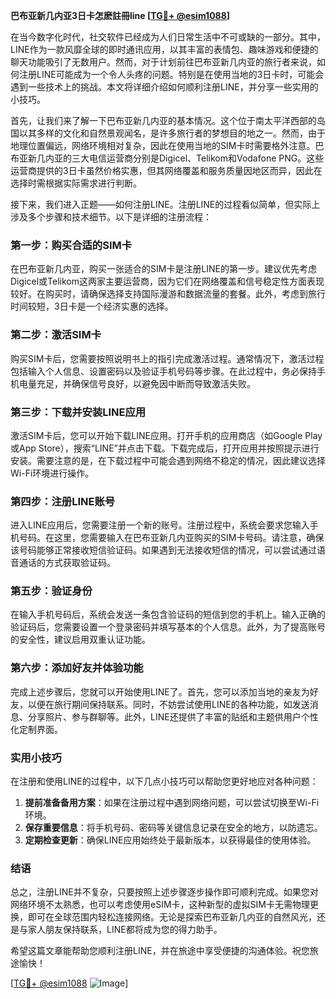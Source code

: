 **巴布亚新几内亚3日卡怎麽註冊line [[TG💪+ @esim1088](https://t.me/s/esim1088)]**

在当今数字化时代，社交软件已经成为人们日常生活中不可或缺的一部分。其中，LINE作为一款风靡全球的即时通讯应用，以其丰富的表情包、趣味游戏和便捷的聊天功能吸引了无数用户。然而，对于计划前往巴布亚新几内亚的旅行者来说，如何注册LINE可能成为一个令人头疼的问题。特别是在使用当地的3日卡时，可能会遇到一些技术上的挑战。本文将详细介绍如何顺利注册LINE，并分享一些实用的小技巧。

首先，让我们来了解一下巴布亚新几内亚的基本情况。这个位于南太平洋西部的岛国以其多样的文化和自然景观闻名，是许多旅行者的梦想目的地之一。然而，由于地理位置偏远，网络环境相对复杂，因此在使用当地的SIM卡时需要格外注意。巴布亚新几内亚的三大电信运营商分别是Digicel、Telikom和Vodafone PNG。这些运营商提供的3日卡虽然价格实惠，但其网络覆盖和服务质量因地区而异，因此在选择时需根据实际需求进行判断。

接下来，我们进入正题——如何注册LINE。注册LINE的过程看似简单，但实际上涉及多个步骤和技术细节。以下是详细的注册流程：

### **第一步：购买合适的SIM卡**
在巴布亚新几内亚，购买一张适合的SIM卡是注册LINE的第一步。建议优先考虑Digicel或Telikom这两家主要运营商，因为它们在网络覆盖和信号稳定性方面表现较好。在购买时，请确保选择支持国际漫游和数据流量的套餐。此外，考虑到旅行时间较短，3日卡是一个经济实惠的选择。

### **第二步：激活SIM卡**
购买SIM卡后，您需要按照说明书上的指引完成激活过程。通常情况下，激活过程包括输入个人信息、设置密码以及验证手机号码等步骤。在此过程中，务必保持手机电量充足，并确保信号良好，以避免因中断而导致激活失败。

### **第三步：下载并安装LINE应用**
激活SIM卡后，您可以开始下载LINE应用。打开手机的应用商店（如Google Play或App Store），搜索“LINE”并点击下载。下载完成后，打开应用并按照提示进行安装。需要注意的是，在下载过程中可能会遇到网络不稳定的情况，因此建议选择Wi-Fi环境进行操作。

### **第四步：注册LINE账号**
进入LINE应用后，您需要注册一个新的账号。注册过程中，系统会要求您输入手机号码。在这里，您需要输入在巴布亚新几内亚购买的SIM卡号码。请注意，确保该号码能够正常接收短信验证码。如果遇到无法接收短信的情况，可以尝试通过语音通话的方式获取验证码。

### **第五步：验证身份**
在输入手机号码后，系统会发送一条包含验证码的短信到您的手机上。输入正确的验证码后，您需要设置一个登录密码并填写基本的个人信息。此外，为了提高账号的安全性，建议启用双重认证功能。

### **第六步：添加好友并体验功能**
完成上述步骤后，您就可以开始使用LINE了。首先，您可以添加当地的亲友为好友，以便在旅行期间保持联系。同时，不妨尝试使用LINE的各种功能，如发送消息、分享照片、参与群聊等。此外，LINE还提供了丰富的贴纸和主题供用户个性化定制界面。

### **实用小技巧**
在注册和使用LINE的过程中，以下几点小技巧可以帮助您更好地应对各种问题：
1. **提前准备备用方案**：如果在注册过程中遇到网络问题，可以尝试切换至Wi-Fi环境。
2. **保存重要信息**：将手机号码、密码等关键信息记录在安全的地方，以防遗忘。
3. **定期检查更新**：确保LINE应用始终处于最新版本，以获得最佳的使用体验。

### **结语**
总之，注册LINE并不复杂，只要按照上述步骤逐步操作即可顺利完成。如果您对网络环境不太熟悉，也可以考虑使用eSIM卡，这种新型的虚拟SIM卡无需物理更换，即可在全球范围内轻松连接网络。无论是探索巴布亚新几内亚的自然风光，还是与家人朋友保持联系，LINE都将成为您的得力助手。

希望这篇文章能帮助您顺利注册LINE，并在旅途中享受便捷的沟通体验。祝您旅途愉快！

[[TG💪+ @esim1088](https://t.me/s/esim1088) ![Image](https://i.postimg.cc/4NQfJmqS/Snipaste-2025-05-13-00-14-12.png)]